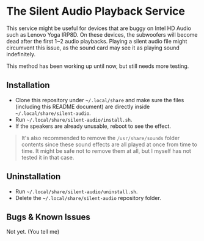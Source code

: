 # The Silent Audio Playback Service

This service might be useful for devices that are buggy on Intel HD Audio such as Lenovo Yoga IRP8D. On these devices, the subwoofers will become dead after the first 1~2 audio playbacks. Playing a silent audio file might circumvent this issue, as the sound card may see it as playing sound indefinitely.

This method has been working up until now, but still needs more testing.

## Installation

- Clone this repository under `~/.local/share` and make sure the files (including this README document) are directly inside `~/.local/share/silent-audio`.
- Run `~/.local/share/silent-audio/install.sh`.
- If the speakers are already unusable, reboot to see the effect.

> It's also recommended to remove the `/usr/share/sounds` folder contents since these sound effects are all played at once from time to time. It might be safe not to remove them at all, but I myself has not tested it in that case.

## Uninstallation

- Run `~/.local/share/silent-audio/uninstall.sh`.
- Delete the `~/.local/share/silent-audio` repository folder.

## Bugs & Known Issues

Not yet. (You tell me)

